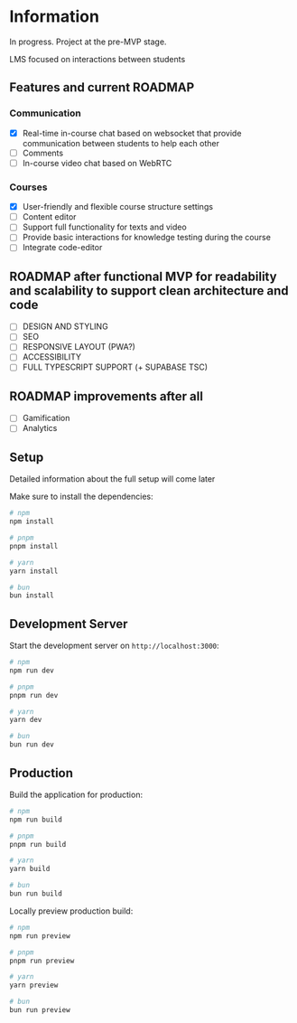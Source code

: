 # Information

In progress. Project at the pre-MVP stage.

LMS focused on interactions between students

## Features and current ROADMAP

### Communication 

- [x] Real-time in-course chat based on websocket that provide communication between students to help each other
- [ ] Comments
- [ ] In-course video chat based on WebRTC

### Courses

- [x] User-friendly and flexible course structure settings
- [ ] Content editor
- [ ] Support full functionality for texts and video
- [ ] Provide basic interactions for knowledge testing during the course
- [ ] Integrate code-editor

## ROADMAP after functional MVP for readability and scalability to support clean architecture and code

- [ ] DESIGN AND STYLING
- [ ] SEO
- [ ] RESPONSIVE LAYOUT (PWA?)
- [ ] ACCESSIBILITY
- [ ] FULL TYPESCRIPT SUPPORT (+ SUPABASE TSC)

## ROADMAP improvements after all

- [ ] Gamification
- [ ] Analytics

## Setup

Detailed information about the full setup will come later

Make sure to install the dependencies:

```bash
# npm
npm install

# pnpm
pnpm install

# yarn
yarn install

# bun
bun install
```

## Development Server

Start the development server on `http://localhost:3000`:

```bash
# npm
npm run dev

# pnpm
pnpm run dev

# yarn
yarn dev

# bun
bun run dev
```

## Production

Build the application for production:

```bash
# npm
npm run build

# pnpm
pnpm run build

# yarn
yarn build

# bun
bun run build
```

Locally preview production build:

```bash
# npm
npm run preview

# pnpm
pnpm run preview

# yarn
yarn preview

# bun
bun run preview
```
